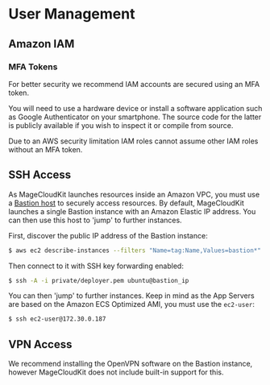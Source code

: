 # User Management

## Amazon IAM

### MFA Tokens

For better security we recommend IAM accounts are secured using an MFA token.

You will need to use a hardware device or install a software application such as Google Authenticator on your smartphone.
The source code for the latter is publicly available if you wish to inspect it or compile from source.

Due to an AWS security limitation IAM roles cannot assume other IAM roles without an MFA token.

## SSH Access

As MageCloudKit launches resources inside an Amazon VPC, you must use a [Bastion host](https://docs.aws.amazon.com/quickstart/latest/linux-bastion/architecture.html)
to securely access resources. By default, MageCloudKit launches a single Bastion instance with an Amazon Elastic IP
address. You can then use this host to 'jump' to further instances.

First, discover the public IP address of the Bastion instance:

```bash
$ aws ec2 describe-instances --filters "Name=tag:Name,Values=bastion*" --query 'Reservations[].Instances[].[PublicDnsName, PublicIpAddress]' --output table
```

Then connect to it with SSH key forwarding enabled: 

```bash
$ ssh -A -i private/deployer.pem ubuntu@bastion_ip
```

You can then 'jump' to further instances. Keep in mind as the App Servers are based on the Amazon ECS Optimized AMI,
you must use the `ec2-user`:

```bash
$ ssh ec2-user@172.30.0.187
```

## VPN Access

We recommend installing the OpenVPN software on the Bastion instance, however MageCloudKit does not include
built-in support for this.
